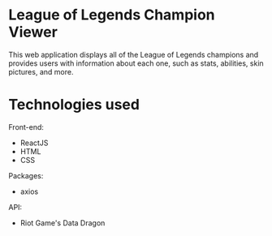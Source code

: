 # League of Legends Champion Viewer
This web application displays all of the League of Legends champions and provides users with information about each one, such as stats, abilities, skin pictures, and more. 

# Technologies used
Front-end:
- ReactJS
- HTML
- CSS

Packages:
- axios

API:
- Riot Game's Data Dragon

